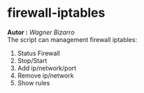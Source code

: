 # firewall-iptables
**Autor :** *Wagner Bizarro*  
The script can management firewall iptables:  
1. Status Firewall
2. Stop/Start 
3. Add ip/network/port
4. Remove ip/network
5. Show rules

